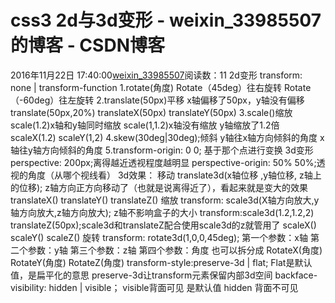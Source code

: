 # css3 2d与3d变形 - weixin_33985507的博客 - CSDN博客
2016年11月22日 17:40:00[weixin_33985507](https://me.csdn.net/weixin_33985507)阅读数：11
2d变形
transform: none | transform-function
1.rotate(角度)
Rotate（45deg）往右旋转
Rotate（-60deg）往左旋转
2.translate(50px)平移
x轴偏移了50px，y轴没有偏移
translate(50px,20%)
translateX(50px)
translateY(50px)
3.scale()缩放
scale(1.2)x轴和y轴同时缩放
scale(1,1.2)x轴没有缩放  y轴缩放了1.2倍
scaleX(1.2)
scaleY(1,2)
4.skew(30deg|30deg);倾斜
y轴往x轴方向倾斜的角度  x轴往y轴方向倾斜的角度
5.transform-origin: 0 0;
基于那个点进行变换
3d变形
perspective: 200px;离得越近透视程度越明显
perspective-origin: 50% 50%;透视的角度（从哪个视线看）
3d效果：
移动
translate3d(x轴位移 ,y轴位移, z轴上的位移);
z轴方向正方向移动了（也就是说离得近了），看起来就是变大的效果
translateX()  translateY()  translateZ()
缩放
transform: scale3d(X轴方向放大,y轴方向放大,z轴方向放大); z轴不影响盒子的大小
transform:scale3d(1.2,1.2,2) translateZ(50px);scale3d和translateZ配合使用scale3d的z就管用了
scaleX() scaleY() scaleZ()
旋转
transform: rotate3d(1,0,0,45deg);
第一个参数：x轴
第二个参数：y轴
第三个参数：z轴
第四个参数：角度
也可以拆分成
RotateX(角度)
RotateY(角度)
RotateZ(角度)
transform-style:preserve-3d | flat;
Flat是默认值，是扁平化的意思
preserve-3d让transform元素保留内部3d空间
backface-visibility: hidden | visible；
visible背面可见  是默认值
hidden 背面不可见
